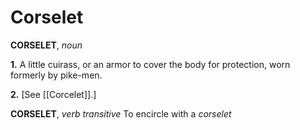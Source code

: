 # Corselet

**CORSELET**, _noun_

**1.** A little cuirass, or an armor to cover the body for protection, worn formerly by pike-men.

**2.** \[See [[Corcelet]].\]

**CORSELET**, _verb transitive_ To encircle with a _corselet_